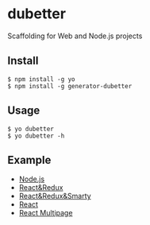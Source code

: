 # dubetter
Scaffolding for Web and Node.js projects


Install
------

    $ npm install -g yo
    $ npm install -g generator-dubetter


Usage
---
    
    $ yo dubetter
    $ yo dubetter -h
   
Example
---

- [Node.js](https://github.com/ielgnaw/boilerplate/tree/master/nodejs)
- [React&Redux](https://github.com/ielgnaw/boilerplate/tree/master/pure-react-redux)
- [React&Redux&Smarty](https://github.com/ielgnaw/boilerplate/tree/master/react-redux-php)
- [React](https://github.com/ielgnaw/boilerplate/tree/master/react-php)
- [React Multipage](https://github.com/ielgnaw/boilerplate/tree/master/pure-react-multipage)
